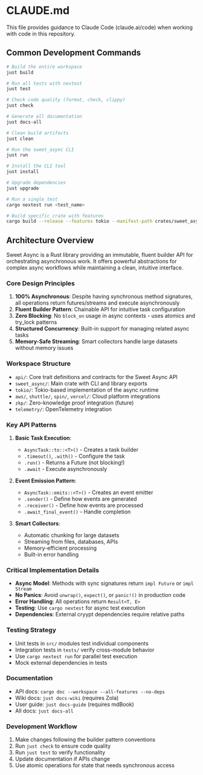 # CLAUDE.md

This file provides guidance to Claude Code (claude.ai/code) when working with code in this repository.

## Common Development Commands

```bash
# Build the entire workspace
just build

# Run all tests with nextest
just test

# Check code quality (format, check, clippy)
just check

# Generate all documentation
just docs-all

# Clean build artifacts
just clean

# Run the sweet_async CLI
just run

# Install the CLI tool
just install

# Upgrade dependencies
just upgrade

# Run a single test
cargo nextest run <test_name>

# Build specific crate with features
cargo build --release --features tokio --manifest-path crates/sweet_async/Cargo.toml
```

## Architecture Overview

Sweet Async is a Rust library providing an immutable, fluent builder API for orchestrating asynchronous work. It offers powerful abstractions for complex async workflows while maintaining a clean, intuitive interface.

### Core Design Principles

1. **100% Asynchronous**: Despite having synchronous method signatures, all operations return futures/streams and execute asynchronously
2. **Fluent Builder Pattern**: Chainable API for intuitive task configuration
3. **Zero Blocking**: No `block_on` usage in async contexts - uses atomics and try_lock patterns
4. **Structured Concurrency**: Built-in support for managing related async tasks
5. **Memory-Safe Streaming**: Smart collectors handle large datasets without memory issues

### Workspace Structure

- `api/`: Core trait definitions and contracts for the Sweet Async API
- `sweet_async/`: Main crate with CLI and library exports
- `tokio/`: Tokio-based implementation of the async runtime
- `aws/`, `shuttle/`, `spin/`, `vercel/`: Cloud platform integrations
- `zkp/`: Zero-knowledge proof integration (future)
- `telemetry/`: OpenTelemetry integration

### Key API Patterns

1. **Basic Task Execution**:
   - `AsyncTask::to::<T>()` - Creates a task builder
   - `.timeout()`, `.with()` - Configure the task
   - `.run()` - Returns a Future (not blocking!)
   - `.await` - Execute asynchronously

2. **Event Emission Pattern**:
   - `AsyncTask::emits::<T>()` - Creates an event emitter
   - `.sender()` - Define how events are generated
   - `.receiver()` - Define how events are processed
   - `.await_final_event()` - Handle completion

3. **Smart Collectors**:
   - Automatic chunking for large datasets
   - Streaming from files, databases, APIs
   - Memory-efficient processing
   - Built-in error handling

### Critical Implementation Details

- **Async Model**: Methods with sync signatures return `impl Future` or `impl Stream`
- **No Panics**: Avoid `unwrap()`, `expect()`, or `panic!()` in production code
- **Error Handling**: All operations return `Result<T, E>`
- **Testing**: Use `cargo nextest` for async test execution
- **Dependencies**: External cryypt dependencies require relative paths

### Testing Strategy

- Unit tests in `src/` modules test individual components
- Integration tests in `tests/` verify cross-module behavior
- Use `cargo nextest run` for parallel test execution
- Mock external dependencies in tests

### Documentation

- API docs: `cargo doc --workspace --all-features --no-deps`
- Wiki docs: `just docs-wiki` (requires Zola)
- User guide: `just docs-guide` (requires mdBook)
- All docs: `just docs-all`

### Development Workflow

1. Make changes following the builder pattern conventions
2. Run `just check` to ensure code quality
3. Run `just test` to verify functionality
4. Update documentation if APIs change
5. Use atomic operations for state that needs synchronous access